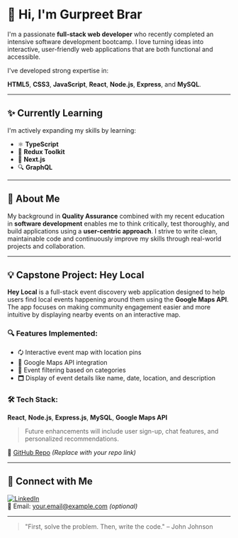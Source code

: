 # 👋 Hi, I'm Gurpreet Brar

I'm a passionate **full-stack web developer** who recently completed an intensive software development bootcamp. I love turning ideas into interactive, user-friendly web applications that are both functional and accessible.

I've developed strong expertise in:

**HTML5**, **CSS3**, **JavaScript**, **React**, **Node.js**, **Express**, and **MySQL**.

---

## ✨ Currently Learning

I'm actively expanding my skills by learning:

- ⚛️ **TypeScript**
- 🧠 **Redux Toolkit**
- 🚀 **Next.js**
- 🔍 **GraphQL**

---

## 🧐 About Me

My background in **Quality Assurance** combined with my recent education in **software development** enables me to think critically, test thoroughly, and build applications using a **user-centric approach**. I strive to write clean, maintainable code and continuously improve my skills through real-world projects and collaboration.

---

## 💡 Capstone Project: Hey Local

**Hey Local** is a full-stack event discovery web application designed to help users find local events happening around them using the **Google Maps API**. The app focuses on making community engagement easier and more intuitive by displaying nearby events on an interactive map.

### 🔍 Features Implemented:
- 🗘️ Interactive event map with location pins  
- 📍 Google Maps API integration  
- 🔎 Event filtering based on categories  
- 🗖️ Display of event details like name, date, location, and description

### 🛠️ Tech Stack:
**React**, **Node.js**, **Express.js**, **MySQL**, **Google Maps API**

> Future enhancements will include user sign-up, chat features, and personalized recommendations.

🔗 [GitHub Repo](https://github.com/yourusername/hey-local) *(Replace with your repo link)*

---

## 📢 Connect with Me

[![LinkedIn](https://img.shields.io/badge/LinkedIn-Connect-blue?style=flat&logo=linkedin)](https://www.linkedin.com/in/your-linkedin-username/)  
📧 Email: your.email@example.com *(optional)*

---

> "First, solve the problem. Then, write the code." – John Johnson



